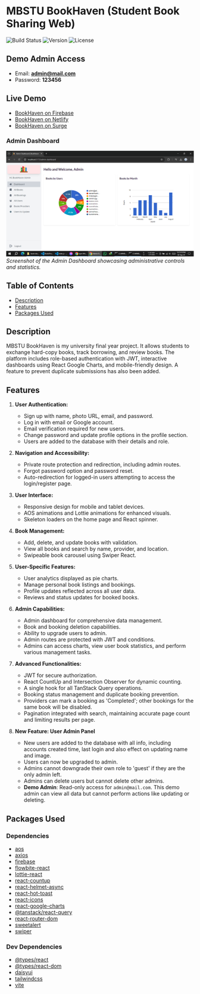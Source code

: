 # MBSTU BookHaven (Student Book Sharing Web)

![Build Status](https://img.shields.io/badge/build-passing-brightgreen)
![Version](https://img.shields.io/badge/version-1.0.0-blue)
![License](https://img.shields.io/badge/license-MIT-green)

## Demo Admin Access

- Email: **admin@mail.com**
- Password: **123456**

## Live Demo

- [BookHaven on Firebase](https://bookshare-c1817.web.app)
- [BookHaven on Netlify](https://bookhaven1.netlify.app)
- [BookHaven on Surge](https://bookhaven.surge.sh)

### Admin Dashboard

![User Dashboard](./src/assets/Screenshot.png)
_Screenshot of the Admin Dashboard showcasing administrative controls and statistics._

## Table of Contents

- [Description](#description)
- [Features](#features)
- [Packages Used](#packages-used)

## Description

MBSTU BookHaven is my university final year project. It allows students to exchange hard-copy books, track borrowing, and review books. The platform includes role-based authentication with JWT, interactive dashboards using React Google Charts, and mobile-friendly design. A feature to prevent duplicate submissions has also been added.

## Features

1. **User Authentication:**

   - Sign up with name, photo URL, email, and password.
   - Log in with email or Google account.
   - Email verification required for new users.
   - Change password and update profile options in the profile section.
   - Users are added to the database with their details and role.

2. **Navigation and Accessibility:**

   - Private route protection and redirection, including admin routes.
   - Forgot password option and password reset.
   - Auto-redirection for logged-in users attempting to access the login/register page.

3. **User Interface:**

   - Responsive design for mobile and tablet devices.
   - AOS animations and Lottie animations for enhanced visuals.
   - Skeleton loaders on the home page and React spinner.

4. **Book Management:**

   - Add, delete, and update books with validation.
   - View all books and search by name, provider, and location.
   - Swipeable book carousel using Swiper React.

5. **User-Specific Features:**

   - User analytics displayed as pie charts.
   - Manage personal book listings and bookings.
   - Profile updates reflected across all user data.
   - Reviews and status updates for booked books.

6. **Admin Capabilities:**

   - Admin dashboard for comprehensive data management.
   - Book and booking deletion capabilities.
   - Ability to upgrade users to admin.
   - Admin routes are protected with JWT and conditions.
   - Admins can access charts, view user book statistics, and perform various management tasks.

7. **Advanced Functionalities:**

   - JWT for secure authorization.
   - React CountUp and Intersection Observer for dynamic counting.
   - A single hook for all TanStack Query operations.
   - Booking status management and duplicate booking prevention.
   - Providers can mark a booking as 'Completed'; other bookings for the same book will be disabled.
   - Pagination integrated with search, maintaining accurate page count and limiting results per page.

8. **New Feature: User Admin Panel**
   - New users are added to the database with all info, including accounts created time, last login and also effect on updating name and image.
   - Users can now be upgraded to admin.
   - Admins cannot downgrade their own role to 'guest' if they are the only admin left.
   - Admins can delete users but cannot delete other admins.
   - **Demo Admin**: Read-only access for `admin@mail.com`. This demo admin can view all data but cannot perform actions like updating or deleting.

## Packages Used

### Dependencies

- [aos](https://www.npmjs.com/package/aos)
- [axios](https://www.npmjs.com/package/axios)
- [firebase](https://www.npmjs.com/package/firebase)
- [flowbite-react](https://www.npmjs.com/package/flowbite-react)
- [lottie-react](https://www.npmjs.com/package/lottie-react)
- [react-countup](https://www.npmjs.com/package/react-countup)
- [react-helmet-async](https://www.npmjs.com/package/react-helmet-async)
- [react-hot-toast](https://www.npmjs.com/package/react-hot-toast)
- [react-icons](https://www.npmjs.com/package/react-icons)
- [react-google-charts](https://www.react-google-charts.com/)
- [@tanstack/react-query](https://www.npmjs.com/package/@tanstack/react-query)
- [react-router-dom](https://www.npmjs.com/package/react-router-dom)
- [sweetalert](https://www.npmjs.com/package/sweetalert)
- [swiper](https://www.npmjs.com/package/swiper)

### Dev Dependencies

- [@types/react](https://www.npmjs.com/package/@types/react)
- [@types/react-dom](https://www.npmjs.com/package/@types/react-dom)
- [daisyui](https://daisyui.com/docs/install)
- [tailwindcss](https://tailwindcss.com/docs/guides/vite)
- [vite](https://www.npmjs.com/package/vite)
